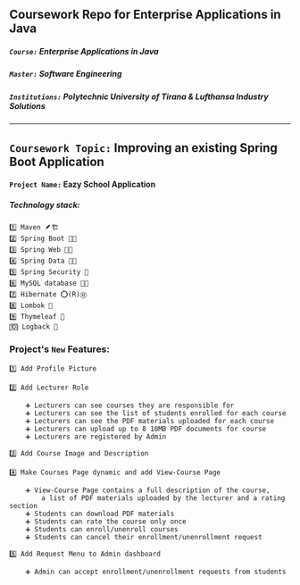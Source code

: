 ## Coursework Repo for Enterprise Applications in Java
##### `Course:` Enterprise Applications in Java
##### `Master:` Software Engineering
##### `Institutions:` Polytechnic University of Tirana & Lufthansa Industry Solutions

---

## `Coursework Topic:` Improving an existing Spring Boot Application

#### `Project Name:` Eazy School Application

##### Technology stack:

    1️⃣ Maven 🪶🏗️
    2️⃣ Spring Boot 🍃🥾
    3️⃣ Spring Web 🍃🌐
    4️⃣ Spring Data 🍃📅
    5️⃣ Spring Security 🪪
    6️⃣ MySQL database 🐬📅
    7️⃣ Hibernate ⭕(R)Ⓜ️
    8️⃣ Lombok 📜
    9️⃣ Thymeleaf 🌿
    🔟 Logback 📃

### Project's `New` Features:

    1️⃣ Add Profile Picture
    
    2️⃣ Add Lecturer Role
        
        ➕ Lecturers can see courses they are responsible for
        ➕ Lecturers can see the list of students enrolled for each course
        ➕ Lecturers can see the PDF materials uploaded for each course
        ➕ Lecturers can upload up to 8 10MB PDF documents for course
        ➕ Lecturers are registered by Admin

    3️⃣ Add Course Image and Description

    4️⃣ Make Courses Page dynamic and add View-Course Page
        
        ➕ View-Course Page contains a full description of the course, 
            a list of PDF materials uploaded by the lecturer and a rating section
        ➕ Students can download PDF materials
        ➕ Students can rate the course only once
        ➕ Students can enroll/unenroll courses
        ➕ Students can cancel their enrollment/unenrollment request

    5️⃣ Add Request Menu to Admin dashboard
        
        ➕ Admin can accept enrollment/unenrollment requests from students